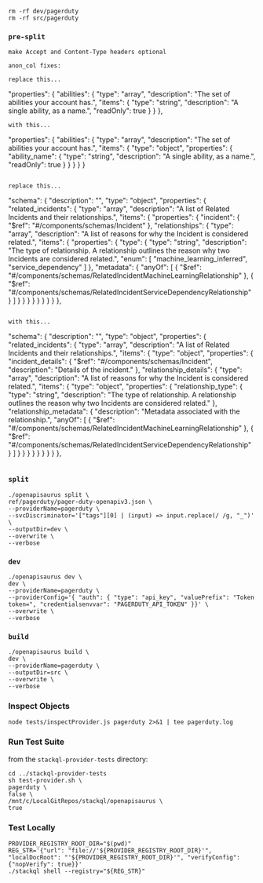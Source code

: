 ```
rm -rf dev/pagerduty
rm -rf src/pagerduty
```

### `pre-split`

```
make Accept and Content-Type headers optional

anon_col fixes:

replace this...

```
"properties": {
    "abilities": {
        "type": "array",
        "description": "The set of abilities your account has.",
        "items": {
            "type": "string",
            "description": "A single ability, as a name.",
            "readOnly": true
        }
    }
},
```
with this...

```
"properties": {
    "abilities": {
        "type": "array",
        "description": "The set of abilities your account has.",
        "items": {
            "type": "object",
            "properties": {
                "ability_name": {
                    "type": "string",
                    "description": "A single ability, as a name.",
                    "readOnly": true
                }
            }
        }
    }
}
```

replace this...

```
"schema": {
    "description": "",
    "type": "object",
    "properties": {
    "related_incidents": {
        "type": "array",
        "description": "A list of Related Incidents and their relationships.",
        "items": {
        "properties": {
            "incident": {
            "$ref": "#/components/schemas/Incident"
            },
            "relationships": {
            "type": "array",
            "description": "A list of reasons for why the Incident is considered related.",
            "items": {
                "properties": {
                "type": {
                    "type": "string",
                    "description": "The type of relationship. A relationship outlines the reason why two Incidents are considered related.",
                    "enum": [
                    "machine_learning_inferred",
                    "service_dependency"
                    ]
                },
                "metadata": {
                    "anyOf": [
                    {
                        "$ref": "#/components/schemas/RelatedIncidentMachineLearningRelationship"
                    },
                    {
                        "$ref": "#/components/schemas/RelatedIncidentServiceDependencyRelationship"
                    }
                    ]
                }
                }
            }
            }
        }
        }
    }
    }
},
```

with this...

```
"schema": {
    "description": "",
    "type": "object",
    "properties": {
        "related_incidents": {
            "type": "array",
            "description": "A list of Related Incidents and their relationships.",
            "items": {
                "type": "object",
                "properties": {
                    "incident_details": {
                        "$ref": "#/components/schemas/Incident",
                        "description": "Details of the incident."
                    },
                    "relationship_details": {
                        "type": "array",
                        "description": "A list of reasons for why the Incident is considered related.",
                        "items": {
                            "type": "object",
                            "properties": {
                                "relationship_type": {
                                    "type": "string",
                                    "description": "The type of relationship. A relationship outlines the reason why two Incidents are considered related."
                                },
                                "relationship_metadata": {
                                    "description": "Metadata associated with the relationship.",
                                    "anyOf": [
                                        {
                                            "$ref": "#/components/schemas/RelatedIncidentMachineLearningRelationship"
                                        },
                                        {
                                            "$ref": "#/components/schemas/RelatedIncidentServiceDependencyRelationship"
                                        }
                                    ]
                                }
                            }
                        }
                    }
                }
            }
        }
    }
},
```

```

### `split`

```
./openapisaurus split \
ref/pagerduty/pager-duty-openapiv3.json \
--providerName=pagerduty \
--svcDiscriminator='["tags"][0] | (input) => input.replace(/ /g, "_")' \
--outputDir=dev \
--overwrite \
--verbose
```
### `dev`

```
./openapisaurus dev \
dev \
--providerName=pagerduty \
--providerConfig='{ "auth": { "type": "api_key", "valuePrefix": "Token token=", "credentialsenvvar": "PAGERDUTY_API_TOKEN" }}' \
--overwrite \
--verbose
```

### `build`

```
./openapisaurus build \
dev \
--providerName=pagerduty \
--outputDir=src \
--overwrite \
--verbose
```

### Inspect Objects

```
node tests/inspectProvider.js pagerduty 2>&1 | tee pagerduty.log
```


### Run Test Suite

from the `stackql-provider-tests` directory:

```
cd ../stackql-provider-tests
sh test-provider.sh \
pagerduty \
false \
/mnt/c/LocalGitRepos/stackql/openapisaurus \
true
```

### Test Locally

```
PROVIDER_REGISTRY_ROOT_DIR="$(pwd)"
REG_STR='{"url": "file://'${PROVIDER_REGISTRY_ROOT_DIR}'", "localDocRoot": "'${PROVIDER_REGISTRY_ROOT_DIR}'", "verifyConfig": {"nopVerify": true}}'
./stackql shell --registry="${REG_STR}"
```
